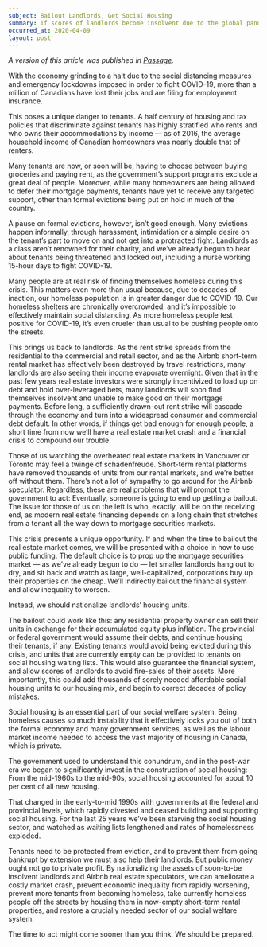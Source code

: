 ```yaml
---
subject: Bailout Landlords, Get Social Housing
summary: If scores of landlords become insolvent due to the global pandemic, we should bail them out directly – and nationalize their assets. We could greatly expand the social housing stock, and use it to protect tenants and the homeless.
occurred_at: 2020-04-09
layout: post
---
```


_A version of this article was published in [Passage](https://readpassage.com/protect-tenants-from-covid-19-by-nationalizing-landlords-assets/)._

With the economy grinding to a halt due to the social distancing measures and emergency lockdowns imposed in order to fight COVID-19, more than a million of Canadians have lost their jobs and are filing for employment insurance. 

This poses a unique danger to tenants. A half century of housing and tax policies that discriminate against tenants has highly stratified who rents and who owns their accommodations by income — as of 2016, the average household income of Canadian homeowners was nearly double that of renters.

Many tenants are now, or soon will be, having to choose between buying groceries and paying rent, as the government’s support programs exclude a great deal of people. Moreover, while many homeowners are being allowed to defer their mortgage payments, tenants have yet to receive any targeted support, other than formal evictions being put on hold in much of the country.

A pause on formal evictions, however, isn’t good enough. Many evictions happen informally, through harassment, intimidation or a simple desire on the tenant’s part to move on and not get into a protracted fight. Landlords as a class aren’t renowned for their charity, and we’ve already begun to hear about tenants being threatened and locked out, including a nurse working 15-hour days to fight COVID-19. 

Many people are at real risk of finding themselves homeless during this crisis. This matters even more than usual because, due to decades of inaction, our homeless population is in greater danger due to COVID-19. Our homeless shelters are chronically overcrowded, and it’s impossible to effectively maintain social distancing. As more homeless people test positive for COVID-19, it’s even crueler than usual to be pushing people onto the streets.

This brings us back to landlords. As the rent strike spreads from the residential to the commercial and retail sector, and as the Airbnb short-term rental market has effectively been destroyed by travel restrictions, many landlords are also seeing their income evaporate overnight. Given that in the past few years real estate investors were strongly incentivized to load up on debt and hold over-leveraged bets, many landlords will soon find themselves insolvent and unable to make good on their mortgage payments. Before long, a sufficiently drawn-out rent strike will cascade through the economy and turn into a widespread consumer and commercial debt default. In other words, if things get bad enough for enough people, a short time from now we’ll have a real estate market crash and a financial crisis to compound our trouble. 

Those of us watching the overheated real estate markets in Vancouver or Toronto may feel a twinge of schadenfreude. Short-term rental platforms have removed thousands of units from our rental markets, and we’re better off without them. There’s not a lot of sympathy to go around for the Airbnb speculator. Regardless, these are real problems that will prompt the government to act: Eventually, someone is going to end up getting a bailout. The issue for those of us on the left is who, exactly, will be on the receiving end, as modern real estate financing depends on a long chain that stretches from a tenant all the way down to mortgage securities markets.

This crisis presents a unique opportunity. If and when the time to bailout the real estate market comes, we will be presented with a choice in how to use public funding. The default choice is to prop up the mortgage securities market  — as we’ve already begun to do — let smaller landlords hang out to dry, and sit back and watch as large, well-capitalized, corporations buy up their properties on the cheap. We’ll indirectly bailout the financial system and allow inequality to worsen. 

Instead, we should nationalize landlords’ housing units. 

The bailout could work like this: any residential property owner can sell their units in exchange for their accumulated equity plus inflation. The provincial or federal government would assume their debts, and continue housing their tenants, if any. Existing tenants would avoid being evicted during this crisis, and units that are currently empty can be provided to tenants on social housing waiting lists. This would also guarantee the financial system, and allow scores of landlords to avoid fire-sales of their assets. More importantly, this could add thousands of sorely needed affordable social housing units to our housing mix, and begin to correct decades of policy mistakes.

Social housing is an essential part of our social welfare system. Being homeless causes so much instability that it effectively locks you out of both the formal economy and many government services, as well as the labour market income needed to access  the vast majority of housing in Canada, which is private.

The government used to understand this conundrum, and in the post-war era we began to significantly invest in the construction of social housing: From the mid-1960s to the mid-90s, social housing accounted for about 10 per cent of all new housing.

That changed in the early-to-mid 1990s with governments at the federal and provincial levels, which rapidly divested and ceased building and supporting social housing. For the last 25 years we’ve been starving the social housing sector, and watched as waiting lists lengthened and rates of homelessness exploded.

Tenants need to be protected from eviction, and to prevent them from going bankrupt by extension we must also help their landlords. But public money ought not go to private profit. By nationalizing the assets of soon-to-be insolvent landlords and Airbnb real estate speculators, we can ameliorate a costly market crash, prevent economic inequality from rapidly worsening, prevent more tenants from becoming homeless, take currently homeless people off the streets by housing them in now-empty short-term rental properties, and restore a crucially needed sector of our social welfare system.

The time to act might come sooner than you think. We should be prepared.
